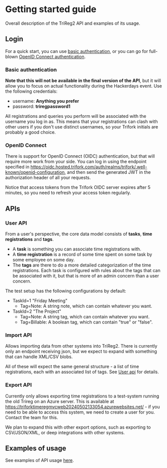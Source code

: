 # Getting started guide

Overall description of the TriReg2 API and examples of its usage.

## Login 

For a quick start, you can use [basic authentication](#Basic-authentication), or you can go for full-blown [OpenID Connect authentication](#OpenID-Connect).

### Basic authentication
**Note that this will not be available in the final version of the API**, but it will allow you to focus on actual functionality during the Hackerdays event. Use the following credentials:

* username: **Anything you prefer**
* password: **triregpassword1**

All registrations and queries you perform will be associated with the username you log in as. This means that your registrations can clash with other users if you don't use distinct usernames, so your Trifork initials are probably a good choice.

### OpenID Connect
There is support for OpenID Connect (OIDC) authentication, but that will require more work from your side. You can log in using the endpoint specified in https://oidc.hosted.trifork.com/auth/realms/trifork/.well-known/openid-configuration, and then send the generated JWT in the authorization header of all your requests.

Notice that access tokens from the Trifork OIDC server expires after 5 minutes, so you need to refresh your access token regularly.

## APIs

### User API
From a user's perspective, the core data model consists of **tasks**, **time registrations** and **tags**. 

* A **task** is something you can associate time registrations with.
* A **time registration** is a record of some time spent on some task by some employee on some day.  
* The **tags** are there to do a more detailed categorization of the time registrations. Each task is configured with rules about the tags that can be associated with it, but that is more of an admin concern than a user concern.

The test setup has the following configurations by default:

* TaskId=1 "Friday Meeting"
  * Tag=Note: A string note, which can contain whatever you want.
* TaskId=2 "The Project"
  * Tag=Note: A string tag, which can contain whatever you want.
  * Tag=Billable: A boolean tag, which can contain "true" or "false".

### Import API
Allows importing data from other systems into TriReg2. There is currently only an endpoint receiving json, but we expect to expand with something that can handle XML/CSV blobs.

All of these will expect the same general structure - a list of time registrations, each with an associated list of tags. See [User api](#User-API) for details.

### Export API
Currently only allows exporting time registrations to a test-system running the old Trireg on an Azure server. This is available at https://triforktimeregmvcweb20240502133054.azurewebsites.net/ - if you need to be able to access this system, we need to create a user for you. Contact the team for this.

We plan to expand this with other export options, such as exporting to CSV/JSON/XML, or deep integrations with other systems.

## Examples of usage

See examples of API usage [here](examples/examples.md).
